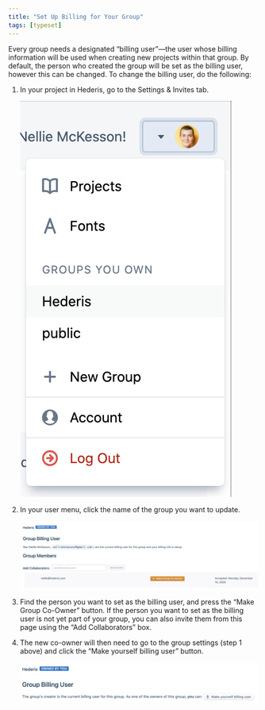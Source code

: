 ```yaml
---
title: "Set Up Billing for Your Group"
tags: [typeset]
---
```

 
<html><body><section data-type="chapter" class="hsecchapter" data-hederis-type="hsecchapter" id="group-billing" data-pi-attrs="id: group-billing; data-tags: typeset;" role="doc-chapter" data-tags="typeset" data-author-name=" " data-book-title=" " title="Set Up Billing for Your Group"><p class="hblkp" data-hederis-type="hblkp" id="poiGsF96N">Every group needs a designated &#8220;billing user&#8221;&#8212;the user whose billing information will be used when creating new projects within that group. By default, the person who created the group will be set as the billing user, however this can be changed. To change the billing user, do the following:</p><ol class="hwprnumlist" data-hederis-type="hwprnumlist" id="pxFa3ivfB"><li class="hblkoli" data-hederis-type="hblkoli" id="lizfOoHlJH"><p class="hblkoli" data-hederis-type="hblklip" id="pE060PBHT">In your project in Hederis, go to the Settings &amp; Invites tab.</p><img data-hederis-type="hblkimg" class="hblkimg" id="pHPjWdM51" src="/images/groupbilling1.png" data-img-src="/images/groupbilling1.png"/></li><li class="hblkoli" data-hederis-type="hblkoli" id="liS3bm2W7c"><p class="hblkoli" data-hederis-type="hblklip" id="pC05ss7LB">In your user menu, click the name of the group you want to update.</p><img data-hederis-type="hblkimg" class="hblkimg" id="pLPCvwS6T" src="/images/groupbilling2.png" data-img-src="/images/groupbilling2.png"/></li><li class="hblkoli" data-hederis-type="hblkoli" id="lifbfHV0mY"><p class="hblkoli" data-hederis-type="hblklip" id="pPfM39Cpi">Find the person you want to set as the billing user, and press the &#8220;Make Group Co-Owner&#8221; button. If the person you want to set as the billing user is not yet part of your group, you can also invite them from this page using the &#8220;Add Collaborators&#8221; box.</p></li><li class="hblkoli" data-hederis-type="hblkoli" id="liXOQwrpHP"><p class="hblkoli" data-hederis-type="hblklip" id="pIHsEgjR9">The new co-owner will then need to go to the group settings (step 1 above) and click the &#8220;Make yourself billing user&#8221; button.</p><img data-hederis-type="hblkimg" class="hblkimg" id="pFYCTJZhF" src="/images/groupbilling3.png" data-img-src="/images/groupbilling3.png"/></li></ol><p class="hblkp" data-hederis-type="hblkp" id="paV7G2TPJ"><a href="{% link _docs/intro-groups.md %}" class="hspana" data-hederis-type="hspana" id="p5bQ3reaZ"/></p></section></body></html>
